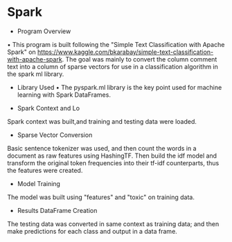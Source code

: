# Spark
- Program Overview


• This program is built following the "Simple Text Classification with Apache Spark" on https://www.kaggle.com/bkarabay/simple-text-classification-with-apache-spark. The goal was mainly to convert the column comment text into a column of sparse vectors for use in a classification algorithm in the spark ml library. 

- Library Used
• The pyspark.ml library is the key point used for machine learning with Spark DataFrames.


- Spark Context and Lo

Spark context was built,and training and testing data were loaded.

- Sparse Vector Conversion

Basic sentence tokenizer was used, and then count the words in a document as raw features using HashingTF. Then build the idf model and transform the original token frequencies into their tf-idf counterparts, thus the features were created.

- Model Training

 The model was built using "features" and "toxic" on training data.
 
 - Results DataFrame Creation
 
 The testing data was converted in same context as training data; and then make predictions for each class and output in a data 
frame.
